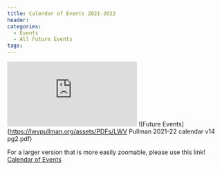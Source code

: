 ```yaml
---
title: Calendar of Events 2021-2022
header:
categories:
  - Events
  - All Future Events
tags:
---
```


![Future Events](https://lwvpullman.org/assets/PDFs/LWV_Pullman_2021-22_calendar_v12_pg1.pdf)
![Future Events](https://lwvpullman.org/assets/PDFs/LWV Pullman 2021-22 calendar v14 pg2.pdf)

For a larger version that is more easily zoomable, please use this link! [Calendar of Events](https://lwvpullman.org/assets/PDFs/2022-09-04--2022-23calendar.pdf)

